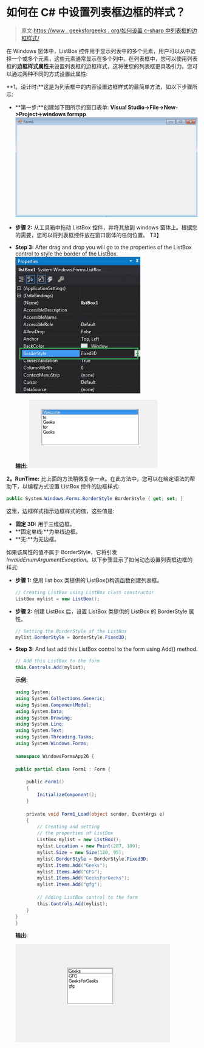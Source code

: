 # 如何在 C# 中设置列表框边框的样式？

> 原文:[https://www . geeksforgeeks . org/如何设置 c-sharp 中列表框的边框样式/](https://www.geeksforgeeks.org/how-to-style-the-border-of-listbox-in-c-sharp/)

在 Windows 窗体中，ListBox 控件用于显示列表中的多个元素，用户可以从中选择一个或多个元素，这些元素通常显示在多个列中。在列表框中，您可以使用列表框的**边框样式属性**来设置列表框的边框样式，这将使您的列表框更具吸引力。您可以通过两种不同的方式设置此属性:

**1。设计时:**这是为列表框中的内容设置边框样式的最简单方法，如以下步骤所示:

*   **第一步:**创建如下图所示的窗口表单:
    **Visual Studio->File->New->Project->windows formpp**
    ![](img/52a0adebea6c33bdc662683df034f77e.png)
*   **步骤 2:** 从工具箱中拖动 ListBox 控件，并将其放到 windows 窗体上。根据您的需要，您可以将列表框控件放在窗口窗体的任何位置。
    T3】
*   **Step 3:** After drag and drop you will go to the properties of the ListBox control to style the border of the ListBox.
    ![](img/a31e21406b83a9e62a38c72ad0991ffb.png)

    **输出:**
    ![](img/2e9e93d695c7d0ced399ecef3606a9df.png)

**2。RunTime:** 比上面的方法稍微复杂一点。在此方法中，您可以在给定语法的帮助下，以编程方式设置 ListBox 控件的边框样式:

```cs
public System.Windows.Forms.BorderStyle BorderStyle { get; set; }
```

这里，边框样式指示边框样式的值，这些值是:

*   **固定 3D:** 用于三维边框。
*   **固定单线:**为单线边框。
*   **无:**为无边框。

如果该属性的值不属于 BorderStyle，它将引发*InvalidEnumArgumentException*。以下步骤显示了如何动态设置列表框边框的样式:

*   **步骤 1:** 使用 list box 类提供的 ListBox()构造函数创建列表框。

    ```cs
    // Creating ListBox using ListBox class constructor
    ListBox mylist = new ListBox();

    ```

*   **步骤 2:** 创建 ListBox 后，设置 ListBox 类提供的 ListBox 的 BorderStyle 属性。

    ```cs
    // Setting the BorderStyle of the ListBox
    mylist.BorderStyle = BorderStyle.Fixed3D;

    ```

*   **Step 3:** And last add this ListBox control to the form using Add() method.

    ```cs
    // Add this ListBox to the form
    this.Controls.Add(mylist);

    ```

    **示例:**

    ```cs
    using System;
    using System.Collections.Generic;
    using System.ComponentModel;
    using System.Data;
    using System.Drawing;
    using System.Linq;
    using System.Text;
    using System.Threading.Tasks;
    using System.Windows.Forms;

    namespace WindowsFormsApp26 {

    public partial class Form1 : Form {

        public Form1()
        {
            InitializeComponent();
        }

        private void Form1_Load(object sender, EventArgs e)
        {
            // Creating and setting 
            // the properties of ListBox
            ListBox mylist = new ListBox();
            mylist.Location = new Point(287, 109);
            mylist.Size = new Size(120, 95);
            mylist.BorderStyle = BorderStyle.Fixed3D;
            mylist.Items.Add("Geeks");
            mylist.Items.Add("GFG");
            mylist.Items.Add("GeeksForGeeks");
            mylist.Items.Add("gfg");

            // Adding ListBox control to the form
            this.Controls.Add(mylist);
        }
    }
    }
    ```

    **输出:**

    ![](img/ab9c8963ef51411d67c9b2149c735cdd.png)
